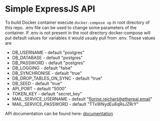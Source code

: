 # Simple ExpressJS API
To build Docker container execute `docker-compose up` in root directory of this repo.
.env file can be used to change some parameters of the container.
If .env is not present in the root directory docker-compose will put default values for variables it would usualy pull from .env. 
Those values are 
- DB_USERNAME - default "postgres"
- DB_DATABASE - default "postgres"
- DB_PASSWORD - default "postgres"
- DB_LOGGING - default "false"
- DB_SYNCHRONISE - default "true"
- DB_DROP_TABLES_ON_SYNC - default "true"
- DB_SEED - default "true"
- API_PORT - default "5000"
- TOKEN_KEY - default "secret_key"
- MAIL_SERVICE_USERNAME - default "florine.reichert@ethereal.email"
- MAIL_SERVICE_PASSWORD - default "TTxWNydEu8qRsJZRrY"

API documentation can be found here: [documentation](https://orange-trinity-547899.postman.co/workspace/bb6ef342-4d22-4f94-8a54-efe9da4ff508/api/81006d5a-a997-44ee-a2e4-623763cc02d1)
